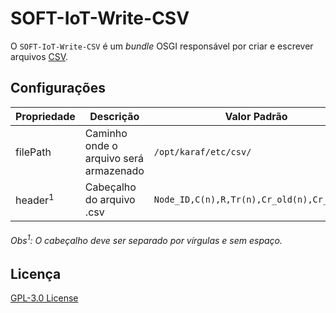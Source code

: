 # SOFT-IoT-Write-CSV

O `SOFT-IoT-Write-CSV` é um *bundle* OSGI responsável por criar e escrever arquivos [CSV](https://en.wikipedia.org/wiki/Comma-separated_values).

## Configurações
| Propriedade | Descrição | Valor Padrão |
| ----------- | --------- | ------------ |
| filePath | Caminho onde o arquivo será armazenado | `/opt/karaf/etc/csv/` |
| header<sup>1</sup> | Cabeçalho do arquivo .csv | `Node_ID,C(n),R,Tr(n),Cr_old(n),Cr_new(n)` |

###### Obs<sup>1</sup>: O cabeçalho deve ser separado por vírgulas e sem espaço. ######

## Licença
[GPL-3.0 License](./LICENSE)
